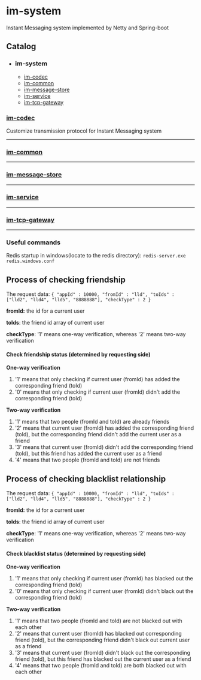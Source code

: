 im-system
===========================
Instant Messaging system implemented by Netty and Spring-boot

## Catalog
* ### im-system
    * [im-codec](#im-codec)
    * [im-common](#im-common)
    * [im-message-store](#im-message-store)
    * [im-service](#im-service)
    * [im-tcp-gateway](#im-tcp-gateway)

### [im-codec](./im-codec)
Customize transmission protocol for Instant Messaging system
***

### [im-common](./im-common)
***

### [im-message-store](./im-message-store)
***

### [im-service](./im-service)
***

### [im-tcp-gateway](./im-tcp-gateway)
***

### Useful commands
Redis startup in windows(locate to the redis directory):
`redis-server.exe redis.windows.conf`

## Process of checking friendship
The request data: 
`{
     "appId" : 10000,
     "fromId" : "lld",
     "toIds" : ["lld2", "lld4", "lld5", "8888888"],
     "checkType" : 2
 }`
 
 **fromId:** the id for a current user 
 
 **toIds**: the friend id array of current user
 
 **checkType**: '1' means one-way verification, whereas '2' means two-way verification
 
#### Check friendship status (determined by requesting side)
**One-way verification**
1. '1' means that only checking if current user (fromId) has added the corresponding friend (toId)
2. '0' means that only checking if current user (fromId) didn't add the corresponding friend (toId)

**Two-way verification**
1. '1' means that two people (fromId and toId) are already friends
2. '2' means that current user (fromId) has added the corresponding friend (toId), but the corresponding friend didn't add the current user as a friend
3. '3' means that current user (fromId) didn't add the corresponding friend (toId), but this friend has added the current user as a friend
4. '4' means that two people (fromId and toId) are not friends

## Process of checking blacklist relationship
The request data: 
`{
     "appId" : 10000,
     "fromId" : "lld",
     "toIds" : ["lld2", "lld4", "lld5", "8888888"],
     "checkType" : 2
 }`
 
 **fromId:** the id for a current user 
 
 **toIds**: the friend id array of current user
 
 **checkType**: '1' means one-way verification, whereas '2' means two-way verification
 
#### Check blacklist status (determined by requesting side)
**One-way verification**
1. '1' means that only checking if current user (fromId) has blacked out the corresponding friend (toId)
2. '0' means that only checking if current user (fromId) didn't black out the corresponding friend (toId)

**Two-way verification**
1. '1' means that two people (fromId and toId) are not blacked out with each other
2. '2' means that current user (fromId) has blacked out corresponding friend (toId), but the corresponding friend didn't black out current user as a friend
3. '3' means that current user (fromId) didn't black out the corresponding friend (toId), but this friend has blacked out the current user as a friend
4. '4' means that two people (fromId and toId) are both blacked out with each other
